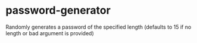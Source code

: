 # password-generator
Randomly generates a password of the specified length (defaults to 15 if no length or bad argument is provided)
